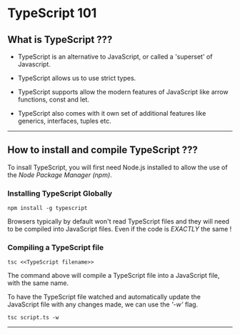 # **TypeScript 101**

## **What is TypeScript ???**

- TypeScript is an alternative to JavaScript, or called a 'superset' of Javascript.

- TypeScript allows us to use strict types.

- TypeScript supports allow the modern features of JavaScript like arrow functions, const and let.

- TypeScript also comes with it own set of additional features like generics, interfaces, tuples etc.

---

## **How to install and compile TypeScript ???**

To insall TypeScript, you will first need Node.js installed to allow the use of the _Node Package Manager (npm)_.

### **Installing TypeScript Globally**

```
npm install -g typescript
```

Browsers typically by default won't read TypeScript files and they will need to be compiled into JavaScript files. Even if the code is _EXACTLY_ the same !

### **Compiling a TypeScript file**

```
tsc <<TypeScript filename>>
```

The command above will compile a TypeScript file into a JavaScript file, with the same name.

To have the TypeScript file watched and automatically update the JavaScript file with any changes made, we can use the _'-w'_ flag.

```
tsc script.ts -w
```

---
